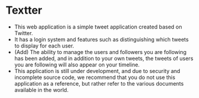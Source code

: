 # Textter
- This web application is a simple tweet application created based on Twitter.  
- It has a login system and features such as distinguishing which tweets to display for each user.  
- (Add) The ability to manage the users and followers you are following has been added, and in addition to your own tweets, the tweets of users you are following will also appear on your timeline.  
- This application is still under development, and due to security and incomplete source code, we recommend that you do not use this application as a reference, but rather refer to the various documents available in the world.  